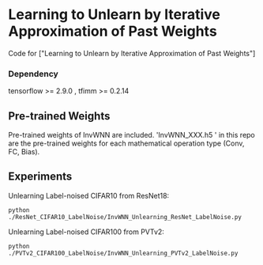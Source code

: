 
# Learning to Unlearn by Iterative Approximation of Past Weights

Code for ["Learning to Unlearn by Iterative Approximation of Past Weights"]


### Dependency


<!-- dependencies: -->
tensorflow >= 2.9.0 , 
tfimm >= 0.2.14 
<!-- | tensorflow | 2.3.0, 2.4.1 | <= 2.0 | -->


## Pre-trained Weights
Pre-trained weights of InvWNN are included.
'InvWNN_XXX.h5 ' in this repo are the pre-trained weights for each mathematical operation type (Conv, FC, Bias).


## Experiments

Unlearning Label-noised CIFAR10 from ResNet18:

```
python ./ResNet_CIFAR10_LabelNoise/InvWNN_Unlearning_ResNet_LabelNoise.py
```


Unlearning Label-noised CIFAR100 from PVTv2:

```
python ./PVTv2_CIFAR100_LabelNoise/InvWNN_Unlearning_PVTv2_LabelNoise.py
```
